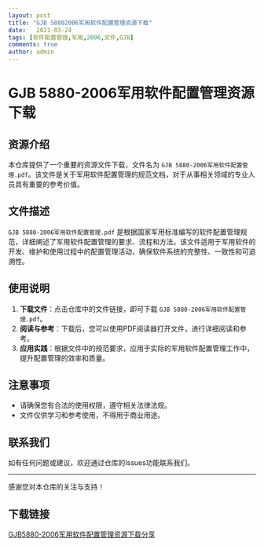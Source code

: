 ```yaml
---
layout: post
title: "GJB 58802006军用软件配置管理资源下载"
date:   2021-03-24
tags: [软件配置管理,军用,2006,文件,GJB]
comments: true
author: admin
---
```

# GJB 5880-2006军用软件配置管理资源下载

## 资源介绍

本仓库提供了一个重要的资源文件下载，文件名为 `GJB 5880-2006军用软件配置管理.pdf`。该文件是关于军用软件配置管理的规范文档，对于从事相关领域的专业人员具有重要的参考价值。

## 文件描述

`GJB 5880-2006军用软件配置管理.pdf` 是根据国家军用标准编写的软件配置管理规范，详细阐述了军用软件配置管理的要求、流程和方法。该文件适用于军用软件的开发、维护和使用过程中的配置管理活动，确保软件系统的完整性、一致性和可追溯性。

## 使用说明

1. **下载文件**：点击仓库中的文件链接，即可下载 `GJB 5880-2006军用软件配置管理.pdf`。
2. **阅读与参考**：下载后，您可以使用PDF阅读器打开文件，进行详细阅读和参考。
3. **应用实践**：根据文件中的规范要求，应用于实际的军用软件配置管理工作中，提升配置管理的效率和质量。

## 注意事项

- 请确保您有合法的使用权限，遵守相关法律法规。
- 文件仅供学习和参考使用，不得用于商业用途。

## 联系我们

如有任何问题或建议，欢迎通过仓库的Issues功能联系我们。

---

感谢您对本仓库的关注与支持！

## 下载链接

[GJB5880-2006军用软件配置管理资源下载分享](https://pan.quark.cn/s/54076b439732)